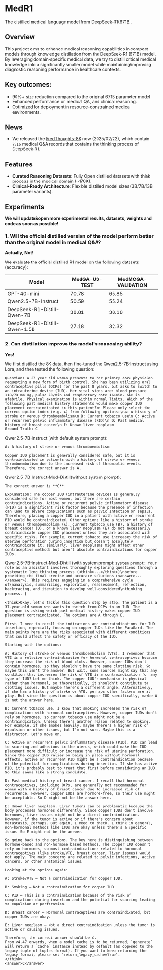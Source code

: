 # MedR1
The distilled medical language model from DeepSeek-R1(671B).

## Overview
This project aims to enhance medical reasoning capabilities in compact models through knowledge distillation from the DeepSeek-R1 (671B) model. By leveraging domain-specific medical data, we try to distill critical medical knowledge into a significantly smaller model while maintaining/improving diagnostic reasoning performance in healthcare contexts.

## Key outcomes:
- 90%+ size reduction compared to the original 671B parameter model
- Enhanced performance on medical QA, and clinical reasoning.
- Optimized for deployment in resource-constrained medical environments.

## News
- We released the [MedThoughts-8K](https://huggingface.co/datasets/HaoWeiCUHK/MedThoughts-8K) now (2025/02/22), which contain `7716` medical Q&A records that contains the thinking process of DeepSeek-R1.

## Features
- **Curated Reasoning Datasets**: Fully Open distilled datasets with think process in the medical domain (~170K).
- **Clinical-Ready Architecture**: Flexible distilled model sizes (3B/7B/13B parameter variants).

## Experiments

**We will update&open more experimental results, datasets, weights and code as soon as possible!**

### 1. Will the official distilled version of the model perform better than the original model in medical Q&A? 

**Actually, Not!**

We evaluate the official distilled R1 model on the following datasets (accuracy):

| Model                | MedQA-US-TEST | MedMCQA-VALIDATION |
|-----------------------|-----------------|----------------|
| GPT-40-mini        | 70.78    | 65.85    |
| Qwen2.5-7B-Instruct | 50.59          | 55.24         |
| DeepSeek-R1-Distill-Qwen-7B      | 38.81     | 38.18 |
| DeepSeek-R1-Distill-Qwen-1.5B | 27.18 | 32.32 |

### 2. Can distillation improve the model's reasoning ability?

**Yes!**

We first distilled the 8K data, then fine-tuned the Qwen2.5-7B-Instruct using Lora, and then tested the following question:
```text
Question: A 37-year-old-woman presents to her primary care physician requesting a new form of birth control. She has been utilizing oral contraceptive pills (OCPs) for the past 8 years, but asks to switch to an intrauterine device (IUD). Her vital signs are: blood pressure 118/78 mm Hg, pulse 73/min and respiratory rate 16/min. She is afebrile. Physical examination is within normal limits. Which of the following past medical history statements would make copper IUD placement contraindicated in this patient?\n Please only select the correct option index (e.g. A) from following options:\nA: A history of stroke or venous thromboembolism\n B: Current tobacco use\n C: Active or recurrent pelvic inflammatory disease (PID)\n D: Past medical history of breast cancer\n E: Known liver neoplasm
Ground Truth: C
```

Qwen2.5-7B-Instruct (with default system prompt):
```text
A: A history of stroke or venous thromboembolism

Copper IUD placement is generally considered safe, but it is contraindicated in patients with a history of stroke or venous thromboembolism due to the increased risk of thrombotic events. Therefore, the correct answer is A.
```
Qwen2.5-7B-Instruct-Med-Distill(without system prompt):
```text
The correct answer is **C**.

Explanation: The copper IUD (intrauterine device) is generally considered safe for most women, but there are certain contraindications. Active or recurrent pelvic inflammatory disease (PID) is a significant risk factor because the presence of infection can lead to severe complications such as pelvic infection or sepsis. Therefore, placing a copper IUD in a patient with active or recurrent PID would be contraindicated. Other options like a history of stroke or venous thromboembolism (A), current tobacco use (B), a history of breast cancer (D), or a known liver neoplasm (E) do not necessarily contraindicate copper IUD placement unless they are associated with specific risks. For example, current tobacco use increases the risk of uterine perforation during insertion but doesn't absolutely contraindicate it; similarly, liver neoplasms might affect other contraceptive methods but aren't absolute contraindications for copper IUDs.
```
Qwen2.5-7B-Instruct-Med-Distill (with system prompt:
```system prompt: Your role as an assistant involves thoroughly exploring questions through a systematic long thinking process (<think>...</think>)\nbefore providing the final precise and accurate solutions (<answer>...</answer>). This requires engaging in a comprehensive cycle of\nanalysis, summarizing, exploration, reassessment, reflection, backtracing, and iteration to develop well-considered\nthinking process. ```)
```text
<think>Okay, let's tackle this question step by step. The patient is a 37-year-old woman who wants to switch from OCPs to an IUD. The question is asking which past medical history makes copper IUD placement contraindicated. The options are A through E.

First, I need to recall the indications and contraindications for IUD insertion, especially focusing on copper IUDs like the ParaGard. The main points here are the risks associated with different conditions that could affect the safety or efficacy of the IUD.

Starting with the options:

A: History of stroke or venous thromboembolism (VTE). I remember that VTE is a relative contraindication for hormonal contraceptives because they increase the risk of blood clots. However, copper IUDs don't contain hormones, so they shouldn't have the same clotting risk. So maybe this isn't the answer. But wait, some sources might say that any condition that increases the risk of VTE is a contraindication for any type of IUD? Let me think. The copper IUD's mechanism is physical rather than hormonal, so theoretically, it shouldn't contribute to clotting issues. But maybe there's a different angle. Alternatively, if she has a history of stroke or VTE, perhaps other factors are at play. But since the question is about copper IUD specifically, maybe A is not the answer here.

B: Current tobacco use. I know that smoking increases the risk of complications with hormonal contraceptives. However, copper IUDs don't rely on hormones, so current tobacco use might not be a contraindication. Unless there's another reason related to smoking. For example, if she smokes heavily, maybe there's a higher risk of expulsion or other issues, but I'm not sure. Maybe this is a distractor. Let's move on.

C: Active or recurrent pelvic inflammatory disease (PID). PID can lead to scarring and adhesions in the uterus, which could make the IUD placement more difficult or increase the risk of uterine perforation. Since the copper IUD relies on being in place without hormonal effects, active or recurrent PID might be a contraindication because of the potential for complications during insertion. If she has active PID, it's probably best to treat that first before considering an IUD. So this seems like a strong candidate.

D: Past medical history of breast cancer. I recall that hormonal contraceptives, including OCPs, are generally not recommended for women with a history of breast cancer due to increased risk of recurrence. However, copper IUDs are hormone-free, so their use might be acceptable. So D might not be the answer here.

E: Known liver neoplasm. Liver tumors can be problematic because the body processes hormones differently. Since copper IUDs don't involve hormones, liver issues might not be a direct contraindication. However, if the tumor is active or if there's concern about metastasis, perhaps. But again, I need to check. I think in general, non-hormonal methods like IUDs are okay unless there's a specific issue. So E might not be the answer.

So going back to the options. The key here is distinguishing between hormone-based and non-hormone based methods. The copper IUD doesn't rely on hormones, so most contraindications related to hormonal contraceptives (like stroke/VTE, breast cancer, liver issues) would not apply. The main concerns are related to pelvic infections, active cancers, or other anatomical issues.

Looking at the options again:

A: Stroke/VTE – Not a contraindication for copper IUD.

B: Smoking – Not a contraindication for copper IUD.

C: PID – This is a contraindication because of the risk of complications during insertion and the potential for scarring leading to expulsion or perforation.

D: Breast cancer – Hormonal contraceptives are contraindicated, but copper IUDs are okay.

E: Liver neoplasm – Not a direct contraindication unless the tumor is active or causing issues.

Therefore, the correct answer should be C.
From v4.47 onwards, when a model cache is to be returned, `generate` will return a `Cache` instance instead by default (as opposed to the legacy tuple of tuples format). If you want to keep returning the legacy format, please set `return_legacy_cache=True`.
</think>
<answer>C</answer>
```
